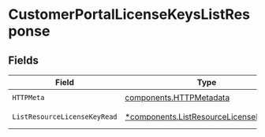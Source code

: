 # CustomerPortalLicenseKeysListResponse


## Fields

| Field                                                                                           | Type                                                                                            | Required                                                                                        | Description                                                                                     |
| ----------------------------------------------------------------------------------------------- | ----------------------------------------------------------------------------------------------- | ----------------------------------------------------------------------------------------------- | ----------------------------------------------------------------------------------------------- |
| `HTTPMeta`                                                                                      | [components.HTTPMetadata](../../models/components/httpmetadata.md)                              | :heavy_check_mark:                                                                              | N/A                                                                                             |
| `ListResourceLicenseKeyRead`                                                                    | [*components.ListResourceLicenseKeyRead](../../models/components/listresourcelicensekeyread.md) | :heavy_minus_sign:                                                                              | Successful Response                                                                             |